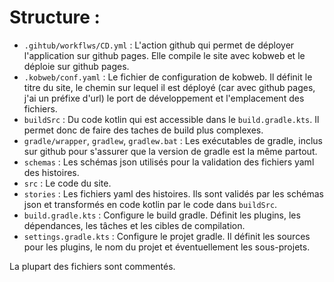 # Structure :
- `.gihtub/workflws/CD.yml` : L'action github qui permet de déployer l'application sur github pages. Elle compile le site avec kobweb et le déploie sur github pages.
- `.kobweb/conf.yaml` : Le fichier de configuration de kobweb. Il définit le titre du site, le chemin sur lequel il est déployé (car avec github pages, j'ai un préfixe d'url) le port de développement et l'emplacement des fichiers.
- `buildSrc` : Du code kotlin qui est accessible dans le `build.gradle.kts`. Il permet donc de faire des taches de build plus complexes.
- `gradle/wrapper`, `gradlew`, `gradlew.bat` : Les exécutables de gradle, inclus sur github pour s'assurer que la version de gradle est la même partout.
- `schemas` : Les schémas json utilisés pour la validation des fichiers yaml des histoires.
- `src` : Le code du site.
- `stories` : Les fichiers yaml des histoires. Ils sont validés par les schémas json et transformés en code kotlin par le code dans `buildSrc`.
- `build.gradle.kts` : Configure le build gradle. Définit les plugins, les dépendances, les tâches et les cibles de compilation.
- `settings.gradle.kts` : Configure le projet gradle. Il définit les sources pour les plugins, le nom du projet et éventuellement les sous-projets.

La plupart des fichiers sont commentés.